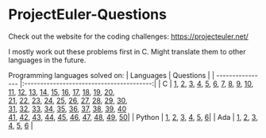 # ProjectEuler-Questions

Check out the website for the coding challenges:
https://projecteuler.net/

I mostly work out these problems first in C.
Might translate them to other languages in the future.

Programming languages solved on:
| Languages        |             Questions                    |
| ---------------- |:----------------------------------------:|
| C                | [1](../../tree/main/questions/c/EulQ01.c), [2](../../tree/main/questions/c/EulQ02.c), [3](../../tree/main/questions/c/EulQ03.c), [4](../../tree/main/questions/c/EulQ04.c), [5](../../tree/main/questions/c/EulQ05.c), [6](../../tree/main/questions/c/EulQ06.c), [7](../../tree/main/questions/c/EulQ07.c), [8](../../tree/main/questions/c/EulQ08.c), [9](../../tree/main/questions/c/EulQ09.c), [10](../../tree/main/questions/c/EulQ10.c),<br /> [11](../../tree/main/questions/c/EulQ11.c), [12](../../tree/main/questions/c/EulQ12.c), [13](../../tree/main/questions/c/EulQ13.c), [14](../../tree/main/questions/c/EulQ14.c), [15](../../tree/main/questions/c/EulQ15.c), [16](../../tree/main/questions/c/EulQ16.c), [17](../../tree/main/questions/c/EulQ17.c), [18](../../tree/main/questions/c/EulQ18.c), [19](../../tree/main/questions/c/EulQ19.c), [20](../../tree/main/questions/c/EulQ20.c),<br /> [21](../../tree/main/questions/c/EulQ21.c), [22](../../tree/main/questions/c/EulQ22.c), [23](../../tree/main/questions/c/EulQ23.c), [24](../../tree/main/questions/c/EulQ24.c), [25](../../tree/main/questions/c/EulQ25.c), [26](../../tree/main/questions/c/EulQ26.c), [27](../../tree/main/questions/c/EulQ27.c), [28](../../tree/main/questions/c/EulQ28.c), [29](../../tree/main/questions/c/EulQ29.c), [30](../../tree/main/questions/c/EulQ30.c), <br /> [31](../../tree/main/questions/c/EulQ31.c), [32](../../tree/main/questions/c/EulQ32.c), [33](../../tree/main/questions/c/EulQ33.c), [34](../../tree/main/questions/c/EulQ34.c), [35](../../tree/main/questions/c/EulQ35.c), [36](../../tree/main/questions/c/EulQ36.c), [37](../../tree/main/questions/c/EulQ37.c), [38](../../tree/main/questions/c/EulQ38.c), [39](../../tree/main/questions/c/EulQ39.c), [40](../../tree/main/questions/c/EulQ40.c) <br /> [41](../../tree/main/questions/c/EulQ41.c), [42](../../tree/main/questions/c/EulQ42.c), [43](../../tree/main/questions/c/EulQ43.c), [44](../../tree/main/questions/c/EulQ44.c), [45](../../tree/main/questions/c/EulQ45.c), [46](../../tree/main/questions/c/EulQ46.c), [47](../../tree/main/questions/c/EulQ47.c), [48](../../tree/main/questions/c/EulQ48.c), [49](../../tree/main/questions/c/EulQ49.c), [50](../../tree/main/questions/c/EulQ50.c)|
| Python           | [1](../../tree/main/questions/python/EulQ01.py), [2](../../tree/main/questions/python/EulQ02.py), [3](../../tree/main/questions/python/EulQ03.py), [4](../../tree/main/questions/python/EulQ04.py), [5](../../tree/main/questions/python/EulQ05.py), [6](../../tree/main/questions/python/EulQ06.py)|
| Ada | [1](../../tree/main/questions/ada/EulQ01.adb), [2](../../tree/main/questions/ada/EulQ02.adb), [3](../../tree/main/questions/ada/EulQ03.adb), [4](../../tree/main/questions/ada/EulQ04.adb), [5](../../tree/main/questions/ada/EulQ05.adb), [6](../../tree/main/questions/ada/EulQ06.adb) |
